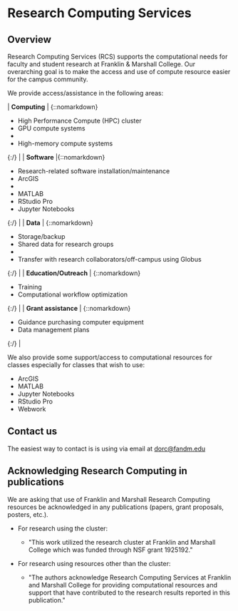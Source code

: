 
# Research Computing Services

## Overview

Research Computing Services (RCS) supports the computational needs for faculty and student research at Franklin & Marshall College.
Our overarching goal is to make the access and use of compute resource easier for the campus community.

We provide access/assistance in the following areas:

| **Computing** | {::nomarkdown}<ul><li>High Performance Compute (HPC) cluster</li><li>GPU compute systems<li><li>High-memory compute systems</li></ul>{:/} |
| **Software** |{::nomarkdown}<ul><li>Research-related software installation/maintenance</li><li>ArcGIS<li><li>MATLAB</li><li>RStudio Pro</li><li>Jupyter Notebooks</li></ul>{:/} |
| **Data** | {::nomarkdown}<ul><li>Storage/backup</li><li>Shared data for research groups<li><li>Transfer with research collaborators/off-campus using Globus</li></ul>{:/} |
| **Education/Outreach** | {::nomarkdown}<ul><li>Training</li><li>Computational workflow optimization</li></ul>{:/} |
| **Grant assistance** | {::nomarkdown}<ul><li>Guidance purchasing computer equipment</li><li>Data management plans</li></ul>{:/} |

We also provide some support/access to computational resources for classes especially for classes that wish to use:

- ArcGIS
- MATLAB
- Jupyter Notebooks
- RStudio Pro
- Webwork

## Contact us

The easiest way to contact is is using via email at dorc@fandm.edu

## Acknowledging Research Computing in publications

We are asking that use of Franklin and Marshall Research Computing resources be acknowledged in any publications (papers, grant proposals, posters, etc.).

 - For research using the cluster:
   - "This work utilized the research cluster at Franklin and Marshall College which was funded through NSF grant 1925192."

- For research using resources other than the cluster:
  - "The authors acknowledge Research Computing Services at Franklin and Marshall College for providing computational resources and support that have contributed to the research results reported in this publication."
